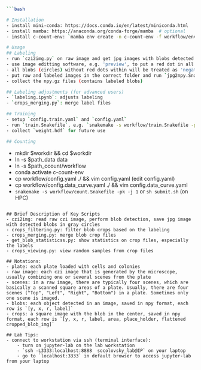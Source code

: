 

```bash





```bash

# Installation
- install mini-conda: https://docs.conda.io/en/latest/miniconda.html
- install mamba: https://anaconda.org/conda-forge/mamba  # optional
- install c-count-env: `mamba env create -n c-count-env -f workflow/env/mac.yaml`  # only tested in mac with M2 processer, works on Ubuntu with minor adaptations, docker image will be provided for easier installation

# Usage
## Labeling
- run `czi2img.py` on raw image and get jpg images with blobs detected (circles)
- use image editting software, e.g. 'preview', to put a red dot in all circles with a 'positive' colony.
- all blobs (circles) without red dots within will be treated as 'negatives'
- put raw and labeled images in the correct folder and run `jpg2npy.Snakefile`, e.g.  `snakemake -s workflow/jpg2npy.Snakefile -pk -j1`
- collect the npy.gz files (contains labeled blobs)

## Labeling adjustments (for advanced users)
- `labeling.ipynb`: adjusts labeling
- `crops_merging.py`: merge label files

## Training
- setup `config.train.yaml` and `config.yaml`
- run `train.Snakefile`, e.g. `snakemake -s workflow/train.Snakefile -pk -j1`
- collect `weight.hdf` for future use

## Counting
```
- mkdir $workdir && cd $workdir
- ln -s $path_data data
- ln -s $path_ccount/workflow
- conda activate c-count-env
- cp workflow/config.yaml ./ && vim config.yaml (edit config.yaml)
- cp workflow/config.data_curve.yaml ./ && vim config.data_curve.yaml 
- `snakemake -s workflow/count.Snakefile -pk -j 1` or `sh submit.sh` (on HPC)
```

## Brief Description of Key Scripts
- czi2img: read raw czi image, perform blob detection, save jpg image with detected blobs in gray circles
- crops_filtering.py: filter blob crops based on the labeling
- crops_merging.py: merge blob crop files
- get_blob_statisticss.py: show statistics on crop files, especially the labels
- crops_viewing.py: view random samples from crop files

## Notations:
- plate: each plate loaded with cells and colonies
- raw image: each czi image that is generated by the microscope, usually combining one or several scenes from the plate
- scenes: in a raw image, there are typically four scenes, which are basically a scanned square areas of a plate. Usually, there are four scenes ("Top", "Left", "Right", "Bottom") in a plate. Sometimes only one scene is imaged.
- blobs: each object detected in an image, saved in npy format, each row is `[y, x, r, label]`
- crops: a square image with the blob in the center, saved in npy format, each row is `[y, x, r, label, area, place_holder, flattened cropped_blob_img]`

## Lab Tips:
- connect to workstation via ssh (terminal interface):
	- turn on jupyter-lab on the lab workstation
	- `ssh -L3333:localhost:8888  socolovsky_lab@IP` on your laptop
 	- go to `localhost:3333` in default browser to access jupyter-lab from your laptop

